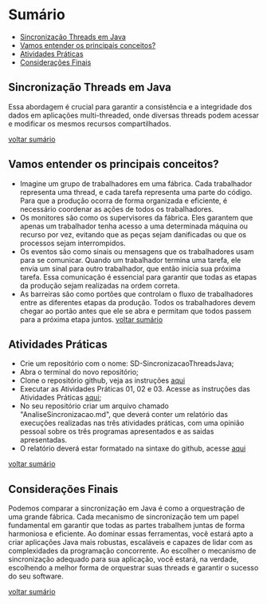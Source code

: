 # Sumário
* [Sincronização Threads em Java](#sincronização-threads-em-java)
* [Vamos entender os principais conceitos?](#vamos-entender-os-principais-conceitos)
* [Atividades Práticas](#atividades-práticas)
* [Considerações Finais](#considerações-finais)
  
## Sincronização Threads em Java
Essa abordagem é crucial para garantir a consistência e a integridade dos dados em aplicações multi-threaded, onde diversas threads podem acessar e modificar os mesmos recursos compartilhados.

[voltar sumário](#sumário)

## Vamos entender os principais conceitos?
* Imagine um grupo de trabalhadores em uma fábrica. Cada trabalhador representa uma thread, e cada tarefa representa uma parte do código. Para que a produção ocorra de forma organizada e eficiente, é necessário coordenar as ações de todos os trabalhadores.
* Os monitores são como os supervisores da fábrica. Eles garantem que apenas um trabalhador tenha acesso a uma determinada máquina ou recurso por vez, evitando que as peças sejam danificadas ou que os processos sejam interrompidos.
* Os eventos são como sinais ou mensagens que os trabalhadores usam para se comunicar. Quando um trabalhador termina uma tarefa, ele envia um sinal para outro trabalhador, que então inicia sua próxima tarefa. Essa comunicação é essencial para garantir que todas as etapas da produção sejam realizadas na ordem correta.
* As barreiras são como portões que controlam o fluxo de trabalhadores entre as diferentes etapas da produção. Todos os trabalhadores devem chegar ao portão antes que ele se abra e permitam que todos passem para a próxima etapa juntos.
[voltar sumário](#sumário)

## Atividades Práticas
* Crie um repositório com o nome: SD-SincronizacaoThreadsJava;
* Abra o terminal do novo repositório;
* Clone o repositório github, veja as instruções [aqui](https://docs.github.com/pt/repositories/creating-and-managing-repositories/cloning-a-repository)
* Executar as Atividades Práticas 01, 02 e 03. Acesse as instruções das Atividades Práticas [aqui](./problema/sincronizacao.md);
* No seu repositório criar um arquivo chamado "AnaliseSincronizacao.md", que deverá conter um relatório das execuções realizadas nas três atividades práticas, com uma opinião pessoal sobre os três programas apresentados e as saidas apresentadas.
* O relatório deverá estar formatado na sintaxe do github, acesse [aqui](https://docs.github.com/pt/get-started/writing-on-github/getting-started-with-writing-and-formatting-on-github/basic-writing-and-formatting-syntax)

[voltar sumário](#sumário)

## Considerações Finais
Podemos comparar a sincronização em Java é como a orquestração de uma grande fábrica. Cada mecanismo de sincronização tem um papel fundamental em garantir que todas as partes trabalhem juntas de forma harmoniosa e eficiente. Ao dominar essas ferramentas, você estará apto a criar aplicações Java mais robustas, escaláveis e capazes de lidar com as complexidades da programação concorrente.
Ao escolher o mecanismo de sincronização adequado para sua aplicação, você estará, na verdade, escolhendo a melhor forma de orquestrar suas threads e garantir o sucesso do seu software.

[voltar sumário](#sumário)
